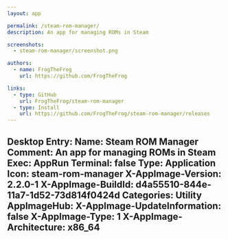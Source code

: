 ```yaml
---
layout: app

permalink: /steam-rom-manager/
description: An app for managing ROMs in Steam

screenshots:
  - steam-rom-manager/screenshot.png

authors:
  - name: FrogTheFrog
    url: https://github.com/FrogTheFrog

links:
  - type: GitHub
    url: FrogTheFrog/steam-rom-manager
  - type: Install
    url: https://github.com/FrogTheFrog/steam-rom-manager/releases
---
```

Desktop Entry:
  Name: Steam ROM Manager
  Comment: An app for managing ROMs in Steam
  Exec: AppRun
  Terminal: false
  Type: Application
  Icon: steam-rom-manager
  X-AppImage-Version: 2.2.0-1
  X-AppImage-BuildId: d4a55510-844e-11a7-1d52-73d814f0424d
  Categories: Utility
AppImageHub:
  X-AppImage-UpdateInformation: false
  X-AppImage-Type: 1
  X-AppImage-Architecture: x86_64
---
